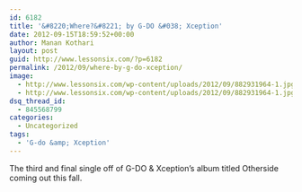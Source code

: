 ```yaml
---
id: 6182
title: '&#8220;Where?&#8221; by G-DO &#038; Xception'
date: 2012-09-15T18:59:52+00:00
author: Manan Kothari
layout: post
guid: http://www.lessonsix.com/?p=6182
permalink: /2012/09/where-by-g-do-xception/
image:
  - http://www.lessonsix.com/wp-content/uploads/2012/09/882931964-1.jpg
  - http://www.lessonsix.com/wp-content/uploads/2012/09/882931964-1.jpg
dsq_thread_id:
  - 845568799
categories:
  - Uncategorized
tags:
  - 'G-do &amp; Xception'
---
```

The third and final single off of G-DO & Xception&#8217;s album titled Otherside coming out this fall.